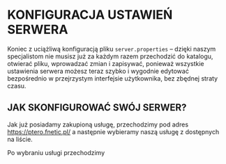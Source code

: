 # KONFIGURACJA USTAWIEŃ SERWERA
Koniec z uciążliwą konfiguracją pliku ```server.properties``` – dzięki naszym specjalistom nie musisz już za każdym razem przechodzić do katalogu, otwierać pliku, wprowadzać zmian i zapisywać, ponieważ wszystkie ustawienia serwera możesz teraz szybko i wygodnie edytować bezpośrednio w przejrzystym interfejsie użytkownika, bez zbędnej straty czasu.

## JAK SKONFIGUROWAĆ SWÓJ SERWER?
Jak już posiadamy zakupioną usługę, przechodzimy pod adres https://ptero.fnetic.pl/ a następnie wybieramy naszą usługę z dostępnych na liście.

Po wybraniu usługi przechodzimy 
